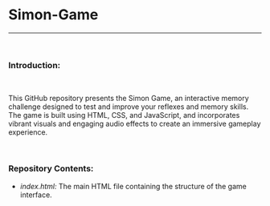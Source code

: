 <h1>Simon-Game</h1><hr />
<br>
<h3>Introduction:</h3>
<br>
<p>This GitHub repository presents the Simon Game, an interactive memory challenge designed to test and improve your reflexes and memory skills. The game is built using HTML, CSS, and JavaScript, and incorporates vibrant visuals and engaging audio effects to create an immersive gameplay experience.</p>
<br>
<h3>Repository Contents:</h3>
<ul>
  <li><em>index.html:</em> The main HTML file containing the structure of the game interface.</li>
</ul>
